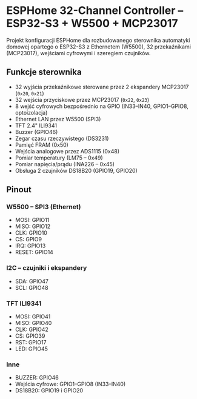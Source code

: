 # ESPHome 32-Channel Controller – ESP32-S3 + W5500 + MCP23017

Projekt konfiguracji ESPHome dla rozbudowanego sterownika automatyki domowej opartego o ESP32-S3 z Ethernetem (W5500), 32 przekaźnikami (MCP23017), wejściami cyfrowymi i szeregiem czujników.


## Funkcje sterownika

- 32 wyjścia przekaźnikowe sterowane przez 2 ekspandery MCP23017 (`0x20`, `0x21`)
- 32 wejścia przyciskowe przez MCP23017 (`0x22`, `0x23`)
- 8 wejść cyfrowych bezpośrednio na GPIO (IN33–IN40, GPIO1–GPIO8, optoizolacja)
- Ethernet LAN przez W5500 (SPI3)
- TFT 2.4" ILI9341
- Buzzer (GPIO46)
- Zegar czasu rzeczywistego (DS3231)
- Pamięć FRAM (0x50)
- Wejścia analogowe przez ADS1115 (0x48)
- Pomiar temperatury (LM75 – 0x49)
- Pomiar napięcia/prądu (INA226 – 0x45)
- Obsługa 2 czujników DS18B20 (GPIO19, GPIO20)


## Pinout

### W5500 – SPI3 (Ethernet)
- MOSI: GPIO11  
- MISO: GPIO12  
- CLK: GPIO10  
- CS: GPIO9  
- IRQ: GPIO13  
- RESET: GPIO14  

### I2C – czujniki i ekspandery
- SDA: GPIO47  
- SCL: GPIO48  

### TFT ILI9341
- MOSI: GPIO41  
- MISO: GPIO40  
- CLK:  GPIO42  
- CS:   GPIO39  
- RST:  GPIO17  
- LED:  GPIO45  

### Inne
- BUZZER: GPIO46  
- Wejścia cyfrowe: GPIO1–GPIO8 (IN33–IN40)
- DS18B20: GPIO19 i GPIO20